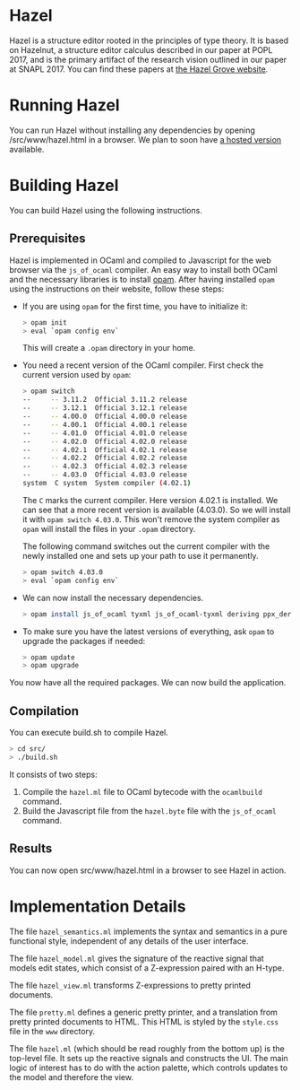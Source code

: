 # Hazel

Hazel is a structure editor rooted in the principles of type theory. It is 
based on Hazelnut, a structure editor calculus described in our paper at
POPL 2017, and is the primary artifact of the research vision outlined in 
our paper at SNAPL 2017. You can find these papers at [the Hazel Grove website](http://www.hazelgrove.org/).

# Running Hazel
You can run Hazel without installing any dependencies by opening /src/www/hazel.html in a browser. We plan to soon have [a hosted version](http://www.hazelgrove.org/hazel/) available.

# Building Hazel
You can build Hazel using the following instructions.

## Prerequisites

Hazel is implemented in OCaml and compiled to Javascript for the web browser via the `js_of_ocaml` compiler. An easy way to install both OCaml and the necessary libraries is to install [opam](https://opam.ocaml.org/). After having installed `opam` using the instructions on their website, follow these steps:

  - If you are using `opam` for the first time, you have to initialize it:

    ```sh
    > opam init
    > eval `opam config env`
    ```

    This will create a `.opam` directory in your home.

  - You need a recent version of the OCaml compiler. First check the current version used by `opam`:

    ```sh
    > opam switch
    --     -- 3.11.2  Official 3.11.2 release
    --     -- 3.12.1  Official 3.12.1 release
    --     -- 4.00.0  Official 4.00.0 release
    --     -- 4.00.1  Official 4.00.1 release
    --     -- 4.01.0  Official 4.01.0 release
    --     -- 4.02.0  Official 4.02.0 release
    --     -- 4.02.1  Official 4.02.1 release
    --     -- 4.02.2  Official 4.02.2 release
    --     -- 4.02.3  Official 4.02.3 release
    --     -- 4.03.0  Official 4.03.0 release
    system  C system  System compiler (4.02.1)
    ```

    The `C` marks the current compiler. Here version 4.02.1 is installed. We can see that a more recent version is available (4.03.0). So we will install it with `opam switch 4.03.0`. This won't remove the system compiler as `opam` will install the files in your `.opam` directory.

    The following command switches out the current compiler with the newly installed one and sets up your path to use it permanently.

    ```sh
    > opam switch 4.03.0
    > eval `opam config env`
    ```

  - We can now install the necessary dependencies.

    ```sh
    > opam install js_of_ocaml tyxml js_of_ocaml-tyxml deriving ppx_deriving reactiveData ocp-indent camomile
    ```

  - To make sure you have the latest versions of everything, ask `opam` to upgrade the packages if needed:

    ```sh
    > opam update
    > opam upgrade
    ```

  You now have all the required packages. We can now build the application.

## Compilation

You can execute build.sh to compile Hazel.

```sh
> cd src/
> ./build.sh
```

It consists of two steps:

1. Compile the `hazel.ml` file to OCaml bytecode with the `ocamlbuild` command.
2. Build the Javascript file from the `hazel.byte` file with the `js_of_ocaml` command.

## Results
You can now open src/www/hazel.html in a browser to see Hazel in action.

# Implementation Details

The file `hazel_semantics.ml` implements the syntax and semantics in a pure functional style, independent of any details of the user interface.

The file `hazel_model.ml` gives the signature of the reactive signal that models edit states, which consist of a Z-expression paired with an H-type.

The file `hazel_view.ml` transforms Z-expressions to pretty printed documents. 

The file `pretty.ml` defines a generic pretty printer, and a translation from pretty printed documents to HTML. This HTML is styled by the `style.css` file in the `www` directory.

The file `hazel.ml` (which should be read roughly from the bottom up) is the top-level file. It sets up the reactive signals and constructs the UI. The main logic of interest has to do with the action palette, which controls updates to the model and therefore the view.

